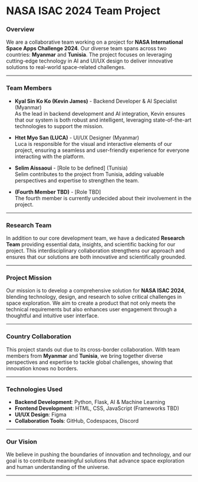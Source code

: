 # NASA ISAC 2024 Team Project

### Overview
We are a collaborative team working on a project for **NASA International Space Apps Challenge 2024**. Our diverse team spans across two countries: **Myanmar** and **Tunisia**. The project focuses on leveraging cutting-edge technology in AI and UI/UX design to deliver innovative solutions to real-world space-related challenges.

---

### Team Members

- **Kyal Sin Ko Ko (Kevin James)** - Backend Developer & AI Specialist (Myanmar)  
  As the lead in backend development and AI integration, Kevin ensures that our system is both robust and intelligent, leveraging state-of-the-art technologies to support the mission.

- **Htet Myo San (LUCA)** - UI/UX Designer (Myanmar)  
  Luca is responsible for the visual and interactive elements of our project, ensuring a seamless and user-friendly experience for everyone interacting with the platform.

- **Selim Aissaoui** - [Role to be defined] (Tunisia)  
  Selim contributes to the project from Tunisia, adding valuable perspectives and expertise to strengthen the team.

- **(Fourth Member TBD)** - [Role TBD]  
  The fourth member is currently undecided about their involvement in the project.

---

### Research Team

In addition to our core development team, we have a dedicated **Research Team** providing essential data, insights, and scientific backing for our project. This interdisciplinary collaboration strengthens our approach and ensures that our solutions are both innovative and scientifically grounded.

---

### Project Mission
Our mission is to develop a comprehensive solution for **NASA ISAC 2024**, blending technology, design, and research to solve critical challenges in space exploration. We aim to create a product that not only meets the technical requirements but also enhances user engagement through a thoughtful and intuitive user interface.

---

### Country Collaboration
This project stands out due to its cross-border collaboration. With team members from **Myanmar** and **Tunisia**, we bring together diverse perspectives and expertise to tackle global challenges, showing that innovation knows no borders.

---

### Technologies Used
- **Backend Development**: Python, Flask, AI & Machine Learning
- **Frontend Development**: HTML, CSS, JavaScript (Frameworks TBD)
- **UI/UX Design**: Figma
- **Collaboration Tools**: GitHub, Codespaces, Discord

---

### Our Vision
We believe in pushing the boundaries of innovation and technology, and our goal is to contribute meaningful solutions that advance space exploration and human understanding of the universe.

---

